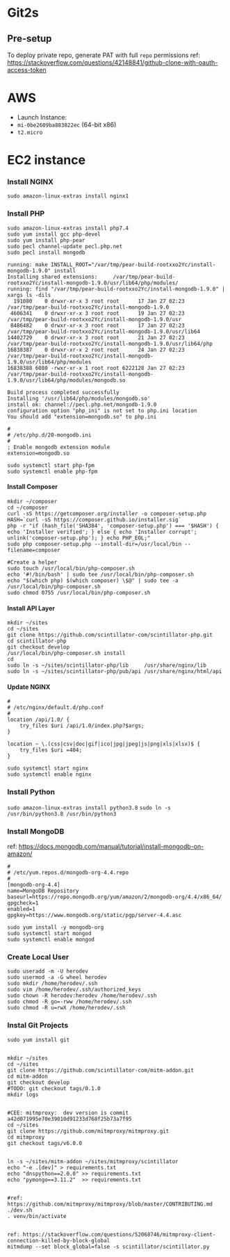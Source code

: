 # Git2s
## Pre-setup
To deploy private repo, generate PAT with full `repo` permissions
ref: https://stackoverflow.com/questions/42148841/github-clone-with-oauth-access-token


# AWS
 - Launch Instance:
 - `mi-0be2609ba883822ec` (64-bit x86)
 - `t2.micro`


# EC2 instance

### Install NGINX
`sudo amazon-linux-extras install nginx1`

### Install PHP
```
sudo amazon-linux-extras install php7.4
sudo yum install gcc php-devel
sudo yum install php-pear
sudo pecl channel-update pecl.php.net
sudo pecl install mongodb
```


```
running: make INSTALL_ROOT="/var/tmp/pear-build-rootxxo2Yc/install-mongodb-1.9.0" install
Installing shared extensions:     /var/tmp/pear-build-rootxxo2Yc/install-mongodb-1.9.0/usr/lib64/php/modules/
running: find "/var/tmp/pear-build-rootxxo2Yc/install-mongodb-1.9.0" | xargs ls -dils
  191080    0 drwxr-xr-x 3 root root      17 Jan 27 02:23 /var/tmp/pear-build-rootxxo2Yc/install-mongodb-1.9.0
 4606341    0 drwxr-xr-x 3 root root      19 Jan 27 02:23 /var/tmp/pear-build-rootxxo2Yc/install-mongodb-1.9.0/usr
 8486482    0 drwxr-xr-x 3 root root      17 Jan 27 02:23 /var/tmp/pear-build-rootxxo2Yc/install-mongodb-1.9.0/usr/lib64
14402729    0 drwxr-xr-x 3 root root      21 Jan 27 02:23 /var/tmp/pear-build-rootxxo2Yc/install-mongodb-1.9.0/usr/lib64/php
16838387    0 drwxr-xr-x 2 root root      24 Jan 27 02:23 /var/tmp/pear-build-rootxxo2Yc/install-mongodb-1.9.0/usr/lib64/php/modules
16838388 6080 -rwxr-xr-x 1 root root 6222128 Jan 27 02:23 /var/tmp/pear-build-rootxxo2Yc/install-mongodb-1.9.0/usr/lib64/php/modules/mongodb.so

Build process completed successfully
Installing '/usr/lib64/php/modules/mongodb.so'
install ok: channel://pecl.php.net/mongodb-1.9.0
configuration option "php_ini" is not set to php.ini location
You should add "extension=mongodb.so" to php.ini

#
# /etc/php.d/20-mongodb.ini
#
; Enable mongodb extension module
extension=mongodb.so
```


```
sudo systemctl start php-fpm
sudo systemctl enable php-fpm
```



#### Install Composer
```
mkdir ~/composer
cd ~/composer
curl -sS https://getcomposer.org/installer -o composer-setup.php
HASH=`curl -sS https://composer.github.io/installer.sig`
php -r "if (hash_file('SHA384', 'composer-setup.php') === '$HASH') { echo 'Installer verified'; } else { echo 'Installer corrupt'; unlink('composer-setup.php'); } echo PHP_EOL;"
sudo php composer-setup.php --install-dir=/usr/local/bin --filename=composer

#Create a helper
sudo touch /usr/local/bin/php-composer.sh
echo '#!/bin/bash' | sudo tee /usr/local/bin/php-composer.sh
echo "$(which php) $(which composer) \$@" | sudo tee -a /usr/local/bin/php-composer.sh
sudo chmod 0755 /usr/local/bin/php-composer.sh
```


#### Install API Layer
```
mkdir ~/sites
cd ~/sites
git clone https://github.com/scintillator-com/scintillator-php.git
cd scintillator-php
git checkout develop
/usr/local/bin/php-composer.sh install
cd
sudo ln -s ~/sites/scintillator-php/lib     /usr/share/nginx/lib
sudo ln -s ~/sites/scintillator-php/pub/api /usr/share/nginx/html/api
```


#### Update NGINX

```
#
# /etc/nginx/default.d/php.conf
#
location /api/1.0/ {
    try_files $uri /api/1.0/index.php?$args;
}

location ~ \.(css|csv|doc|gif|ico|jpg|jpeg|js|png|xls|xlsx)$ {
    try_files $uri =404;
}
```

```
sudo systemctl start nginx
sudo systemctl enable nginx
```



### Install Python
`sudo amazon-linux-extras install python3.8`
`sudo ln -s /usr/bin/python3.8 /usr/bin/python3`




### Install MongoDB
ref: https://docs.mongodb.com/manual/tutorial/install-mongodb-on-amazon/
```
#
# /etc/yum.repos.d/mongodb-org-4.4.repo
#
[mongodb-org-4.4]
name=MongoDB Repository
baseurl=https://repo.mongodb.org/yum/amazon/2/mongodb-org/4.4/x86_64/
gpgcheck=1
enabled=1
gpgkey=https://www.mongodb.org/static/pgp/server-4.4.asc

sudo yum install -y mongodb-org
sudo systemctl start mongod
sudo systemctl enable mongod
```


### Create Local User
```
sudo useradd -m -U herodev
sudo usermod -a -G wheel herodev
sudo mkdir /home/herodev/.ssh
sudo vim /home/herodev/.ssh/authorized_keys
sudo chown -R herodev:herodev /home/herodev/.ssh
sudo chmod -R go=-rww /home/herodev/.ssh
sudo chmod -R u=rwX /home/herodev/.ssh
```

### Instal Git Projects
```
sudo yum install git


mkdir ~/sites
cd ~/sites
git clone https://github.com/scintillator-com/mitm-addon.git
cd mitm-addon
git checkout develop
#TODO: git checkout tags/0.1.0
mkdir logs


#CEE: mitmproxy:  dev version is commit a42d071995e70e39010d91233d768f25b73a7f95
cd ~/sites
git clone https://github.com/mitmproxy/mitmproxy.git
cd mitmproxy
git checkout tags/v6.0.0


ln -s ~/sites/mitm-addon ~/sites/mitmproxy/scintillator
echo "-e .[dev]" > requirements.txt
echo "dnspython==2.0.0" >> requirements.txt
echo "pymongo==3.11.2"  >> requirements.txt


#ref: https://github.com/mitmproxy/mitmproxy/blob/master/CONTRIBUTING.md
./dev.sh
. venv/bin/activate


ref: https://stackoverflow.com/questions/52068746/mitmproxy-client-connection-killed-by-block-global
mitmdump --set block_global=false -s scintillator/scintillator.py
```


